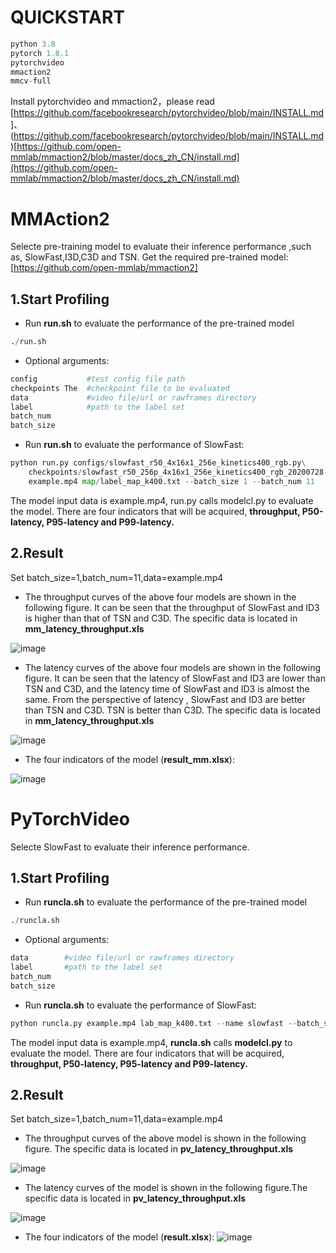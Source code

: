 
# QUICKSTART

```python
python 3.8
pytorch 1.8.1
pytorchvideo
mmaction2
mmcv-full

```

Install pytorchvideo and mmaction2，please read [https://github.com/facebookresearch/pytorchvideo/blob/main/INSTALL.md ]、(https://github.com/facebookresearch/pytorchvideo/blob/main/INSTALL.md)[https://github.com/open-mmlab/mmaction2/blob/master/docs_zh_CN/install.md](https://github.com/open-mmlab/mmaction2/blob/master/docs_zh_CN/install.md)

# MMAction2

Selecte  pre-training model to evaluate their inference performance ,such as, SlowFast,I3D,C3D and TSN.
Get the required pre-trained model: [https://github.com/open-mmlab/mmaction2]

## 1.Start Profiling


- Run **run.sh** to evaluate the performance of the pre-trained model

```python
./run.sh
```

- Optional arguments:

```python
config           #test config file path
checkpoints The  #checkpoint file to be evaluated
data             #video file/url or rawframes directory
label            #path to the label set
batch_num
batch_size
```


- Run **run.sh** to evaluate the performance of SlowFast:

```python
python run.py configs/slowfast_r50_4x16x1_256e_kinetics400_rgb.py\
    checkpoints/slowfast_r50_256p_4x16x1_256e_kinetics400_rgb_20200728-145f1097.pth \
    example.mp4 map/label_map_k400.txt --batch_size 1 --batch_num 11
```


The model input data is example.mp4, run.py calls modelcl.py to evaluate the model. There are four indicators that will be acquired, **throughput, P50-latency, P95-latency and P99-latency.**

## 2.Result


Set batch_size=1,batch_num=11,data=example.mp4

- The throughput curves of the above four models are shown in the following figure. It can be seen that the throughput of SlowFast and ID3 is higher than that of TSN and C3D. The specific data is located in **mm_latency_throughput.xls**

![image](https://user-images.githubusercontent.com/72073969/136967007-df0e96af-fd97-4744-b1f4-11ad43f08992.png)


- The latency curves of the above four models are shown in the following figure. It can be seen that the latency of SlowFast and ID3 are lower than TSN and C3D, and the latency time of SlowFast and ID3 is almost the same. From the perspective of latency , SlowFast and ID3 are better than TSN and C3D.  TSN is better than C3D.  The specific data is located in **mm_latency_throughput.xls**

![image](https://user-images.githubusercontent.com/72073969/136967138-02974b79-fbe8-4a0d-9774-201758133339.png)


- The four indicators of the model (**result_mm.xlsx**):

![image](https://user-images.githubusercontent.com/72073969/136967651-6d0f5d34-5ea2-4412-a4f7-e262b006e678.png)



# PyTorchVideo


Selecte SlowFast to evaluate their inference performance.

## 1.Start Profiling


- Run **runcla.sh** to evaluate the performance of the pre-trained model

```python
./runcla.sh
```

- Optional arguments:

```python
data        #video file/url or rawframes directory
label       #path to the label set
batch_num
batch_size
```


- Run **runcla.sh** to evaluate the performance of SlowFast:

```python
python runcla.py example.mp4 lab_map_k400.txt --name slowfast --batch_size 1 --batch_num 11
```

The model input data is example.mp4, **runcla.sh** calls **modelcl.py** to evaluate the model. There are four indicators that will be acquired, **throughput, P50-latency, P95-latency and P99-latency.**

## 2.Result


Set batch_size=1,batch_num=11,data=example.mp4

- The throughput curves of the above model is shown in the following figure. The specific data is located in **pv_latency_throughput.xls**

![image](https://user-images.githubusercontent.com/72073969/136968141-b2d95049-aea7-4695-a649-4864e58b1839.png)


- The latency curves of the model is shown in the following figure.The specific data is located in **pv_latency_throughput.xls**

![image](https://user-images.githubusercontent.com/72073969/136968231-a24dc9cf-40a3-42b2-ac27-f6dbe52481fb.png)


- The four indicators of the model (**result.xlsx**):
![image](https://user-images.githubusercontent.com/72073969/136968302-512012d4-7bef-44e3-8f81-17edfa407d4b.png)
